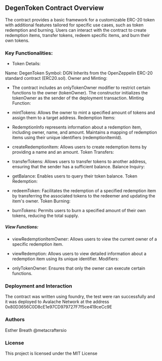 ## DegenToken Contract Overview

The contract provides a basic framework for a customizable ERC-20 token with additional features tailored for specific use cases, such as token redemption and burning. Users can interact with the contract to create redemption items, transfer tokens, redeem specific items, and burn their own tokens.

### Key Functionalities:

- Token Details:

Name: DegenToken
Symbol: DGN
Inherits from the OpenZeppelin ERC-20 standard contract (ERC20.sol).
Owner and Minting:

- The contract includes an onlyTokenOwner modifier to restrict certain functions to the owner (tokenOwner).
The constructor initializes the tokenOwner as the sender of the deployment transaction.
Minting Function:

- mintTokens: Allows the owner to mint a specified amount of tokens and assign them to a target address.
Redemption Items:

- RedemptionInfo represents information about a redemption item, including owner, name, and amount.
Maintains a mapping of redemption items using their unique identifiers (redemptionItemId).

- createRedemptionItem: Allows users to create redemption items by providing a name and an amount.
Token Transfers:

- transferTokens: Allows users to transfer tokens to another address, ensuring that the sender has a sufficient balance.
Balance Inquiry:

- getBalance: Enables users to query their token balance.
Token Redemption:

- redeemToken: Facilitates the redemption of a specified redemption item by transferring the associated tokens to the redeemer and updating the item's owner.
Token Burning:

- burnTokens: Permits users to burn a specified amount of their own tokens, reducing the total supply.


##### View Functions:

- viewRedemptionItemOwner: Allows users to view the current owner of a specific redemption item.
- viewRedemption: Allows users to view detailed information about a redemption item using its unique identifier.
Modifiers:

- onlyTokenOwner: Ensures that only the owner can execute certain functions.

### Deployment and Interaction
 The contract was written using foundry, the test were ran successfully and it was deployed to Avalache Network at the address  0x80D3656C0D8cE1e97CD979727F7f5ce419ceCc9E
 
### Authors
Esther Breath @metacraftersio

### License
This project is licensed under the MIT License